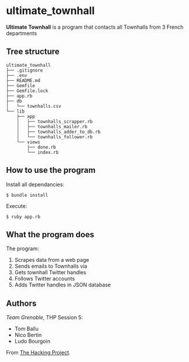 # ultimate_townhall
**Ultimate Townhall** is a program that contacts all Townhalls from 3 French departments

## Tree structure
```
ultimate_townhall
├── .gitignore
├── .env
├── README.md
├── Gemfile
├── Gemfile.lock
├── app.rb
├── db
│   └── townhalls.csv
└── lib
    ├── app
    │   ├── townhalls_scrapper.rb
    │   ├── townhalls_mailer.rb
    │   ├── townhalls_adder_to_db.rb
    │   └── townhalls_follower.rb
    └── views
        ├── done.rb
        └── index.rb
```

## How to use the program
Install all dependancies:
```
$ bundle install
```
Execute:
```
$ ruby app.rb
```

## What the program does
The program:
1. Scrapes data from a web page
2. Sends emails to Townhalls via
3. Gets townhall Twitter handles
4. Follows Twitter accounts
5. Adds Twitter handles in JSON database

## Authors
*Team Grenoble*, THP Session 5:
+ Tom Ballu
+ Nico Bertin
+ Ludo Bourgoin

From [The Hacking Project](https://www.thehackingproject.org/).
